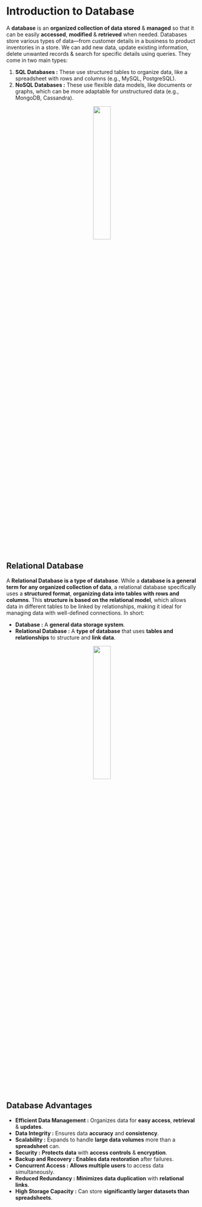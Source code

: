 # Introduction to Database
A **database** is an **organized collection of data stored** & **managed** so that it can be easily **accessed**, **modified** & **retrieved** when needed. Databases store various types of data—from customer details in a business to product inventories in a store. We can add new data, update existing information, delete unwanted records & search for specific details using queries. They come in two main types:
1. **SQL Databases :** These use structured tables to organize data, like a spreadsheet with rows and columns (e.g., MySQL, PostgreSQL).
2. **NoSQL Databases :** These use flexible data models, like documents or graphs, which can be more adaptable for unstructured data (e.g., MongoDB, Cassandra).
<div align="center">
    <img src="Database-Diagram" width=30%>
</div>

## Relational Database 
A **Relational Database is a type of database**. While a **database is a general term for any organized collection of data**, a relational database specifically uses a **structured format**, **organizing data into tables with rows and columns**. This **structure is based on the relational model**, which allows data in different tables to be linked by relationships, making it ideal for managing data with well-defined connections. In short:
- **Database :** A **general data storage system**.
- **Relational Database :** A **type of database** that uses **tables and relationships** to structure and **link data**.
<div align="center">
    <img src="Relational-Database-Diagram" width=30%>
</div>

## Database Advantages
- **Efficient Data Management :** Organizes data for **easy access**, **retrieval** & **updates**.
- **Data Integrity :** Ensures data **accuracy** and **consistency**.
- **Scalability :** Expands to handle **large data volumes** more than a **spreadsheet** can.
- **Security :** **Protects data** with **access controls** & **encryption**.
- **Backup and Recovery :** **Enables data restoration** after failures.
- **Concurrent Access :** **Allows multiple users** to access data simultaneously.
- **Reduced Redundancy :** **Minimizes data duplication** with **relational links**.
- **High Storage Capacity :** Can store **significantly larger datasets than spreadsheets**.